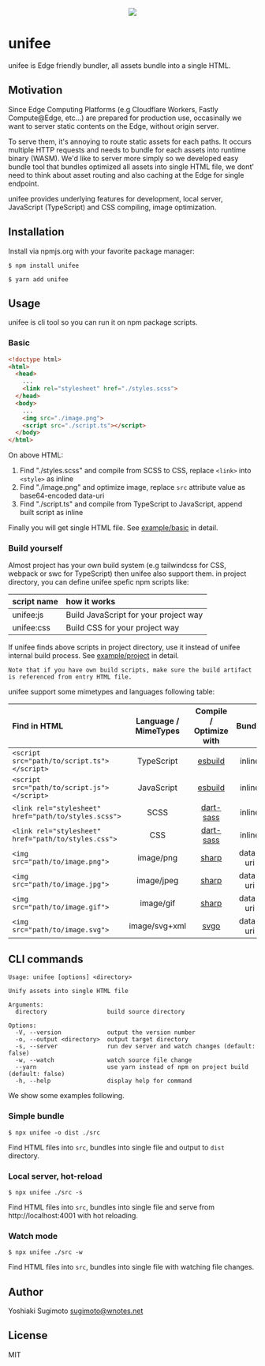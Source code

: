 <p align="center">
<img src="https://user-images.githubusercontent.com/1000401/215708088-88828821-1383-448c-adda-169a0812b094.svg">
</p>

# unifee
unifee is Edge friendly bundler, all assets bundle into a single HTML.

## Motivation

Since Edge Computing Platforms (e.g Cloudflare Workers, Fastly Compute@Edge, etc...) are prepared for production use, occasinally we want to server static contents on the Edge, without origin server.

To serve them, it's annoying to route static assets for each paths. It occurs multiple HTTP requests and needs to bundle for each assets into runtime binary (WASM). We'd like to server more simply so we developed easy bundle tool that bundles optimized all assets into single HTML file, we dont' need to think about asset routing and also caching at the Edge for single endpoint.

unifee provides underlying features for development, local server, JavaScript (TypeScript) and CSS compiling, image optimization.

## Installation

Install via npmjs.org with your favorite package manager:

```shell
$ npm install unifee
```

```shell
$ yarn add unifee
```

## Usage

unifee is cli tool so you can run it on npm package scripts.

### Basic

```html
<!doctype html>
<html>
  <head>
    ...
    <link rel="stylesheet" href="./styles.scss">
  </head>
  <body>
    ...
    <img src="./image.png">
    <script src="./script.ts"></script>
  </body>
</html>
```

On above HTML:

1. Find "./styles.scss" and compile from SCSS to CSS, replace `<link>` into `<style>` as inline
2. Find "./image.png" and optimize image, replace `src` attribute value as base64-encoded data-uri
3. Find "./script.ts" and compile from TypeScript to JavaScript, append built script as inline

Finally you will get single HTML file.
See [example/basic](https://github.com/ysugimoto/unifee/tree/main/example/basic) in detail.

### Build yourself

Almost project has your own build system (e.g tailwindcss for CSS, webpack or swc for TypeScript) then unifee also support them.
in project directory, you can define unifee spefic npm scripts like:

| script name | how it works                          |
|:------------|:--------------------------------------|
| unifee:js   | Build JavaScript for your project way |
| unifee:css  | Build CSS for your project way        |

If unifee finds above scripts in project directory, use it instead of unifee internal build process.
See [example/project](https://github.com/ysugimoto/unifee/tree/main/example/project) in detail.

```
Note that if you have own build scripts, make sure the build artifact is referenced from entry HTML file.
```

unifee support some mimetypes and languages following table:

| Find in HTML                                         | Language / MimeTypes | Compile / Optimize with                      | Bundle   |
|:-----------------------------------------------------|:--------------------:|:--------------------------------------------:|:--------:|
| `<script src="path/to/script.ts"></script>`          | TypeScript           | [esbuild](https://esbuild.github.io/)        | inline   |
| `<script src="path/to/script.js"></script>`          | JavaScript           | [esbuild](https://esbuild.github.io/)        | inline   |
| `<link rel="stylesheet" href="path/to/styles.scss">` | SCSS                 | [dart-sass](https://sass-lang.com/dart-sass) | inline   |
| `<link rel="stylesheet" href="path/to/styles.css">`  | CSS                  | [dart-sass](https://sass-lang.com/dart-sass) | inline   |
| `<img src="path/to/image.png">`                      | image/png            | [sharp](https://sharp.pixelplumbing.com/)    | data-uri |
| `<img src="path/to/image.jpg">`                      | image/jpeg           | [sharp](https://sharp.pixelplumbing.com/)    | data-uri |
| `<img src="path/to/image.gif">`                      | image/gif            | [sharp](https://sharp.pixelplumbing.com/)    | data-uri |
| `<img src="path/to/image.svg">`                      | image/svg+xml        | [svgo](https://github.com/svg/svgo)          | data-uri |

## CLI commands

```shell
Usage: unifee [options] <directory>

Unify assets into single HTML file

Arguments:
  directory                 build source directory

Options:
  -V, --version             output the version number
  -o, --output <directory>  output target directory
  -s, --server              run dev server and watch changes (default: false)
  -w, --watch               watch source file change
  --yarn                    use yarn instead of npm on project build (default: false)
  -h, --help                display help for command
```

We show some examples following.


### Simple bundle

```shell
$ npx unifee -o dist ./src
```

Find HTML files into `src`, bundles into single file and output to `dist` directory.

### Local server, hot-reload

```shell
$ npx unifee ./src -s
```

Find HTML files into `src`, bundles into single file and serve from http://localhost:4001 with hot reloading.

### Watch mode

```shell
$ npx unifee ./src -w
```

Find HTML files into `src`, bundles into single file with watching file changes.

## Author

Yoshiaki Sugimoto <sugimoto@wnotes.net>

## License

MIT
